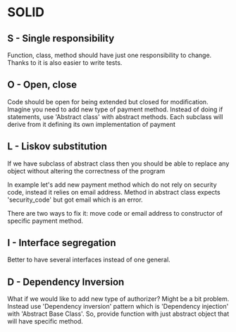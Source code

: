 # SOLID

## S - Single responsibility

Function, class, method should have just one responsibility to change.
Thanks to it is also easier to write tests.

## O - Open, close

Code should be open for being extended but closed for modification.
Imagine you need to add new type of payment method. Instead of doing if statements, use 'Abstract class' with abstract methods. Each subclass will derive from it defining its own implementation of payment

## L - Liskov substitution

If we have subclass of abstract class then you should be able to replace any object without altering the correctness of the program

In example let's add new payment method which do not rely on security code, instead it relies on email address. Method in abstract class expects 'security_code' but got email which is an error.

There are two ways to fix it: move code or email address to constructor of specific payment method.

## I - Interface segregation

Better to have several interfaces instead of one general.

## D - Dependency Inversion

What if we would like to add new type of authorizer? Might be a bit problem. Instead use 'Dependency inversion' pattern which is 'Dependency injection' with 'Abstract Base Class'. So, provide function with just abstract object that will have specific method.
